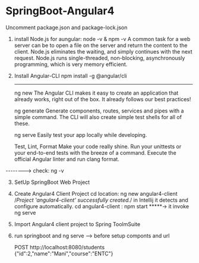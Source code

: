 # SpringBoot-Angular4

Uncomment package.json and package-lock.json

1. install Node.js for aungular: node -v & npm -v
 A common task for a web server can be to open a file on the server and return the content to the client.
 Node.js eliminates the waiting, and simply continues with the next request.
 Node.js runs single-threaded, non-blocking, asynchronously programming, which is very memory efficient.

2. Install  Angular-CLI
   npm install -g @angular/cli
	****************
	ng new
	The Angular CLI makes it easy to create an application that already works, right out of the box. It already follows our best practices!

	ng generate
	Generate components, routes, services and pipes with a simple command. The CLI will also create simple test shells for all of these.

	ng serve
	Easily test your app locally while developing.

	Test, Lint, Format
	Make your code really shine. Run your unittests or your end-to-end tests with the breeze of a command. Execute the official Angular linter and run clang format.

--------> check: ng -v

3. SetUp SpringBoot Web Project
	
4. Create Angular4 Client Project
	cd location: ng new angular4-client /*Project 'angular4-client' successfully created.*/ in Intellij it detects and configure automatically.
	cd  angular4-client : npm start *****-> it invoke ng serve <compiled successfully>

5. Import Angular4 client project to Spring ToolmSuite
	 
6. run springboot and ng serve --> before setup componts and url
	
   POST http://localhost:8080/students {"id":2,"name":"Mani","course":"ENTC"}
